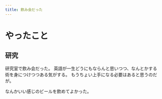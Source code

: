 ```yaml
---
title: 飲み会だった
---
```


# やったこと

## 研究

研究室で飲み会だった。
英語が一生どうにもならんと思いつつ、なんとかする術を身につけつつある気がする。
もうちょい上手になる必要はあると思うのだが。

なんかいい感じのビールを飲めてよかった。

